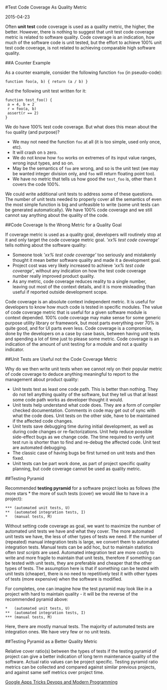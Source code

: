 #Test Code Coverage As Quality Metric

2015-04-23

<!--- tags: architecture agile deployment -->

Often **unit test** code coverage is used as a quality metric, the higher, the better. However, there is nothing to suggest that unit test code coverage metric is related to software quality. Code coverage is an indication, how much of the software code is unit tested, but the effort to achieve 100% unit test code coverage, is not related to achieving comparable high software quality.

##A Counter Example

As a counter example, consider the following function `foo` (in pseudo-code):

```
function foo(a, b) { return (a / b) }
```

And the following unit test written for it:

```
function test_foo() { 
 a = 4, b = 2
 r = foo(a, b)
 assert(r == 2)
}
```

We do have 100% test code coverage. But what does this mean about the `foo` quality (and purpose)?

* We may not need the function `foo` at all (it is too simple, used only once, etc).
* It will crash on `b` zero.
* We do not know how `foo` works on extremes of its input value ranges, wrong input types, and so on.
* May be the semantics of `foo` are wrong, and so is the unit test (we may be wanted integer division only, and `foo` will return floating point too).
* We have no metric that tells us how good the `test_foo` is, other than it covers the code 100%.

We could write additional unit tests to address some of these questions. The number of unit tests needed to properly cover all the semantics of even the most simple function is big and unfeasible to write (some unit tests can be generated automatically). We have 100% code coverage and we still cannot say anything about the quality of the code.

##Code Coverage Is the Wrong Metric for a Quality Goal

If coverage metric is used as a quality goal, developers will routinely stop at it and only target the code coverage metric goal. *'xx% test code coverage'* tells nothing about the software quality:

* Someone took *'xx% test code coverage'* too seriously and mistakenly thought it mean better software quality and made it a development goal.
* Project cost was very likely increased to achieve *'xx% test code coverage'*, without any indication on how the test code coverage number really improved product quality.
* As any metric, code coverage reduces reality to a single number, leaving out most of the context details, and it is more misleading than useful if reported outside development scope.

Code coverage is an absolute context independent metric. It is useful for developers to know how much code is tested in specific modules. The value of code coverage metric that is useful for a given software module is context depended. 100% code coverage may make sense for some generic purpose utility library or framework, but most parts everything over 70% is quite good, and for UI parts even less. Code coverage is a compromise, done by the developers on a case by case basis, between having unit tests and spending a lot of time just to please some metric. Code coverage is an indication of the amount of unit testing for a module and not a quality indicator.
 

##Unit Tests are Useful not the Code Coverage Metric

Why do we then write unit tests when we cannot rely on their popular metric of code coverage to deduce anything meaningful to report to the management about product quality:

* Unit tests test as least one code path. This is better than nothing. They do not tell anything quality of the software, but they tell us that at least some code path works as developer thought it would.
* Unit tests help understand what code does. They are a form of compiler checked documentation. Comments in code may get out of sync with what the code does. Unit tests on the other side, have to be maintained if the affected code changes.
* Unit tests save debugging time during initial development, as well as during code changes or re-factorizations. Unit help reduce possible side-effect bugs as we change code. The time required to verify unit test run is shorter than to find and re-debug the affected code. Unit test are automated debugging.
* The classic case of having bugs be first turned on unit tests and then fixed.
* Unit tests can be part work done, as part of project specific quality planning, but code coverage cannot be used as quality metric.

##Testing Pyramid

Recommended **testing pyramid** for a software project looks as follows (the more stars \* the more of such tests (cover) we would like to have in a project):

```
*** (automated unit tests, U)
**  (automated integration tests, I)
*   (manual tests, M)
```

Without setting code coverage as goal, we want to maximize the number of automated unit tests we have and what they cover. The more automated unit tests we have, the less of other types of tests we need. If the number of (repeated) manual integration tests is large, we convert them to automated integration tests. Manual tests can be add hoc, but to maintain statistics often *test scripts* are used. Automated integration test are more costly to write and more fragile to maintain that unit tests, therefore if something can be tested with unit tests, they are preferable and cheaper that the other types of tests. The assumption here is that if something can be tested with unit tests (cheaper), there is no need to repetitively test it with other types of tests (more expensive) when the software is modified.

For completes, one can imagine how the test pyramid may look like in a project with hard to maintain quality - it will be the reverse of the recommended pyramid above:

```
*   (automated unit tests, U)
**  (automated integration tests, I)
*** (manual tests, M)
```

Here, there are mostly manual tests. The majority of automated tests are integration ones. We have very few or no unit tests. 

##Testing Pyramid as a Better Quality Metric

Relative cover ratio(s) between the types of tests if the testing pyramid of project can give a better indication of long term maintenance quality of the software. Actual ratio values can be project specific. Testing pyramid ratio metrics can be collected and compared against similar previous projects, and against same self metrics over project time.

<ins class='nfooter'><a id='fprev' href='#blog/2015/2015-04-29-Google-Apps-Tricks.md'>Google Apps Tricks</a> <a id='fnext' href='#blog/2015/2015-04-21-Devops-and-Modern-Programming.md'>Devops and Modern Programming</a></ins>
